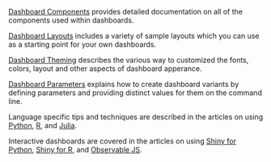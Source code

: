 
[Dashboard Components](components.qmd) provides detailed documentation on all of the components used within dashboards.

[Dashboard Layouts](layouts.qmd) includes a variety of sample layouts which you can use as a starting point for your own dashboards.

[Dashboard Theming](theming.qmd) describes the various way to customized the fonts, colors, layout and other aspects of dashboard apperance.

[Dashboard Parameters](parameters) explains how to create dashboard variants by defining parameters and providing distinct values for them on the command line.

Language specific tips and techniques are described in the articles on using [Python](computations/python.qmd), [R](computations/r.qmd), and [Julia](computations/julia.qmd).

Interactive dashboards are covered in the articles on using [Shiny for Python](interactivity/shiny-python.qmd), [Shiny for R](interactivity/shiny-r.qmd), and [Observable JS](interactivity/observable.qmd).
